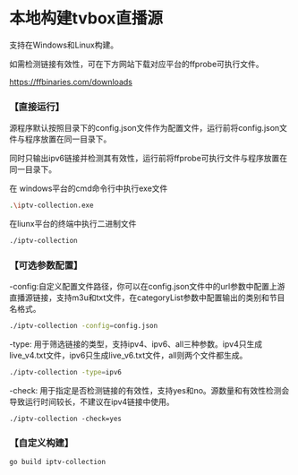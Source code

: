 # 本地构建tvbox直播源

支持在Windows和Linux构建。

如需检测链接有效性，可在下方网站下载对应平台的ffprobe可执行文件。

https://ffbinaries.com/downloads

### 【直接运行】
源程序默认按照目录下的config.json文件作为配置文件，运行前将config.json文件与程序放置在同一目录下。

同时只输出ipv6链接并检测其有效性，运行前将ffprobe可执行文件与程序放置在同一目录下。

在 windows平台的cmd命令行中执行exe文件
````bash
.\iptv-collection.exe
````
在liunx平台的终端中执行二进制文件
````bash
./iptv-collection
````

### 【可选参数配置】
-config:自定义配置文件路径，你可以在config.json文件中的url参数中配置上游直播源链接，支持m3u和txt文件，在categoryList参数中配置输出的类别和节目名格式。
````bash
./iptv-collection -config=config.json
````
-type: 用于筛选链接的类型，支持ipv4、ipv6、all三种参数。ipv4只生成live_v4.txt文件，ipv6只生成live_v6.txt文件，all则两个文件都生成。
````bash
./iptv-collection -type=ipv6
````
-check: 用于指定是否检测链接的有效性，支持yes和no。源数量和有效性检测会导致运行时间较长，不建议在ipv4链接中使用。
````angular2html
./iptv-collection -check=yes
````
### 【自定义构建】
````bash
go build iptv-collection
````